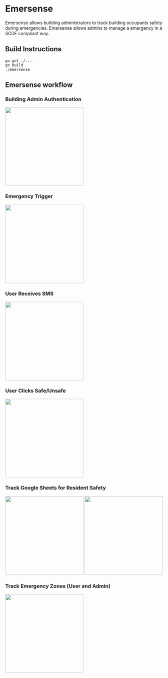 # Emersense

Emersense allows building administrators to track building occupants safety during emergencies. Emersense allows admins to manage a emergency in a SCDF compliant way.

## Build Instructions
    go get ./...
    go build
    ./emersense
    

## Emersense workflow

### Building Admin Authentication

<!--![Admin Auth](http://i.imgur.com/FjPSz1s.jpg)-->
<img src="http://i.imgur.com/FjPSz1s.jpg" width="250">


### Emergency Trigger

<!--![Emergency Trigger](http://i.imgur.com/GtLsAIX.jpg)-->
<img src="http://i.imgur.com/GtLsAIX.jpg" width="250">

### User Receives SMS

<!--![User Receives SMS](http://i.imgur.com/GtLsAX.jpg)-->
<img src="http://i.imgur.com/GtLsAX.jpg" width="250">

### User Clicks Safe/Unsafe

<!--![User Responds](http://i.imgur.com/AbTHX87.jpg)-->
<img src="http://i.imgur.com/AbTHX87.jpg" width="250">

### Track Google Sheets for Resident Safety

<!--![Blank Sheets](http://i.imgur.com/U94ovvN.jpg) ![Filled Sheets](http://i.imgur.com/ee4nsRh.jpg)-->
<img src="http://i.imgur.com/U94ovvN.jpg" width="250"> <img src="http://i.imgur.com/ee4nsRh.jpg" width="250">

### Track Emergency Zones (User and Admin)

<!--![Emergency Zones](http://i.imgur.com/YVCRWaj.jpg)-->
<img src="http://i.imgur.com/YVCRWaj.jpg" width="250">
